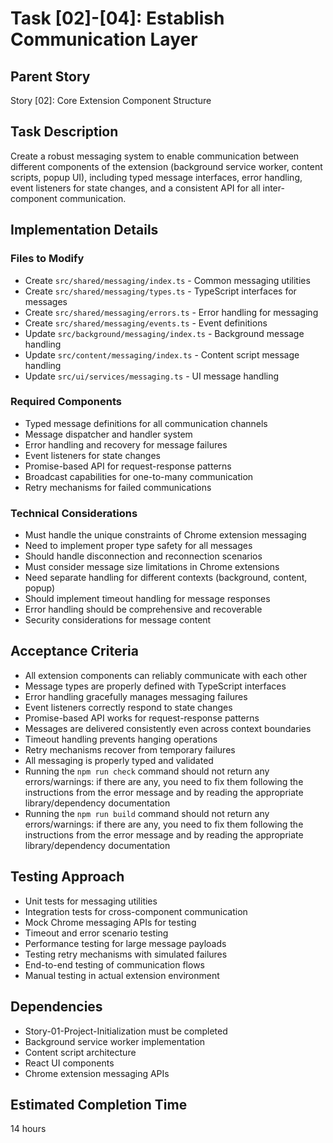 # Task [02]-[04]: Establish Communication Layer

## Parent Story

Story [02]: Core Extension Component Structure

## Task Description

Create a robust messaging system to enable communication between different components of the extension (background service worker, content scripts, popup UI), including typed message interfaces, error handling, event listeners for state changes, and a consistent API for all inter-component communication.

## Implementation Details

### Files to Modify

- Create `src/shared/messaging/index.ts` - Common messaging utilities
- Create `src/shared/messaging/types.ts` - TypeScript interfaces for messages
- Create `src/shared/messaging/errors.ts` - Error handling for messaging
- Create `src/shared/messaging/events.ts` - Event definitions
- Update `src/background/messaging/index.ts` - Background message handling
- Update `src/content/messaging/index.ts` - Content script message handling
- Update `src/ui/services/messaging.ts` - UI message handling

### Required Components

- Typed message definitions for all communication channels
- Message dispatcher and handler system
- Error handling and recovery for message failures
- Event listeners for state changes
- Promise-based API for request-response patterns
- Broadcast capabilities for one-to-many communication
- Retry mechanisms for failed communications

### Technical Considerations

- Must handle the unique constraints of Chrome extension messaging
- Need to implement proper type safety for all messages
- Should handle disconnection and reconnection scenarios
- Must consider message size limitations in Chrome extensions
- Need separate handling for different contexts (background, content, popup)
- Should implement timeout handling for message responses
- Error handling should be comprehensive and recoverable
- Security considerations for message content

## Acceptance Criteria

- All extension components can reliably communicate with each other
- Message types are properly defined with TypeScript interfaces
- Error handling gracefully manages messaging failures
- Event listeners correctly respond to state changes
- Promise-based API works for request-response patterns
- Messages are delivered consistently even across context boundaries
- Timeout handling prevents hanging operations
- Retry mechanisms recover from temporary failures
- All messaging is properly typed and validated
- Running the `npm run check` command should not return any errors/warnings: if there are any, you need to fix them following the instructions from the error message and by reading the appropriate library/dependency documentation
- Running the `npm run build` command should not return any errors/warnings: if there are any, you need to fix them following the instructions from the error message and by reading the appropriate library/dependency documentation

## Testing Approach

- Unit tests for messaging utilities
- Integration tests for cross-component communication
- Mock Chrome messaging APIs for testing
- Timeout and error scenario testing
- Performance testing for large message payloads
- Testing retry mechanisms with simulated failures
- End-to-end testing of communication flows
- Manual testing in actual extension environment

## Dependencies

- Story-01-Project-Initialization must be completed
- Background service worker implementation
- Content script architecture
- React UI components
- Chrome extension messaging APIs

## Estimated Completion Time

14 hours 